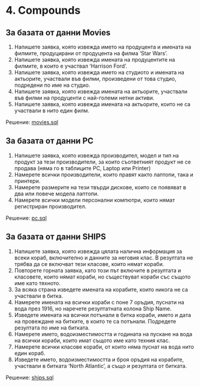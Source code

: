 # 4. Compounds

## За базата от данни Movies

1. Напишете заявка, която извежда името на продуцента и имената на филмите, продуцирани от продуцента на филма ‘Star Wars’.
2. Напишете заявка, която извежда имената на продуцентите на филмите, в които е участвал ‘Harrison Ford’.
3. Напишете заявка, която извежда името на студиото и имената на актьорите, участвали във филми, произведени от това студио, подредени по име на студио.
4. Напишете заявка, която извежда имената на актьорите, участвали във филми на продуценти с най-големи нетни активи.
5. Напишете заявка, която извежда имената на актьорите, които не са участвали в нито един филм.

Решение: [movies.sql](https://github.com/nia-flo/FMI-Databases/blob/main/4.%20Compounds/movies.sql)

## За базата от данни PC

1. Напишете заявка, която извежда производител, модел и тип на продукт за тези производители, за които съответният продукт не се продава (няма го в таблиците PC, Laptop или Printer)
2. Намерете всички производители, които правят както лаптопи, така и принтери.
3. Намерете размерите на тези твърди дискове, които се появяват в два или повече модела лаптопи.
4. Намерете всички модели персонални компютри, които нямат регистриран производител.

Решение: [pc.sql](https://github.com/nia-flo/FMI-Databases/blob/main/4.%20Compounds/pc.sql)

## За базата от данни SHIPS

1. Напишете заявка, която извежда цялата налична информация за всеки кораб, включително и данните за неговия клас. В резултата не трябва да се включват тези класове, които нямат кораби.
2. Повторете горната заявка, като този път включите в резултата и класовете, които нямат кораби, но съществуват кораби със същото име като тяхното.
3. За всяка страна изведете имената на корабите, които никога не са участвали в битка.
4. Намерете имената на всички кораби с поне 7 оръдия, пуснати на вода през 1916, но наречете резултатната колона Ship Name.
5. Изведете имената на всички потънали в битка кораби, името и дата на провеждане на битките, в които те са потънали. Подредете резултата по име на битката.
6. Намерете името, водоизместимостта и годината на пускане на вода на всички кораби, които имат същото име като техния клас.
7. Намерете всички класове кораби, от които няма пуснат на вода нито един кораб.
8. Изведете името, водоизместимостта и броя оръдия на корабите, участвали в битката ‘North Atlantic’, а също и резултата от битката.

Решение: [ships.sql](https://github.com/nia-flo/FMI-Databases/blob/main/4.%20Compounds/ships.sql)
